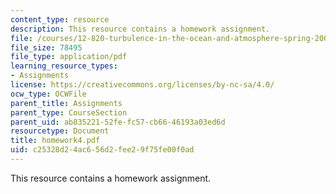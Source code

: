 ```yaml
---
content_type: resource
description: This resource contains a homework assignment.
file: /courses/12-820-turbulence-in-the-ocean-and-atmosphere-spring-2006/c25328d24ac656d2fee29f75fe00f0ad_homework4.pdf
file_size: 78495
file_type: application/pdf
learning_resource_types:
- Assignments
license: https://creativecommons.org/licenses/by-nc-sa/4.0/
ocw_type: OCWFile
parent_title: Assignments
parent_type: CourseSection
parent_uid: ab835221-52fe-fc57-cb66-46193a03ed6d
resourcetype: Document
title: homework4.pdf
uid: c25328d2-4ac6-56d2-fee2-9f75fe00f0ad
---
```

This resource contains a homework assignment.